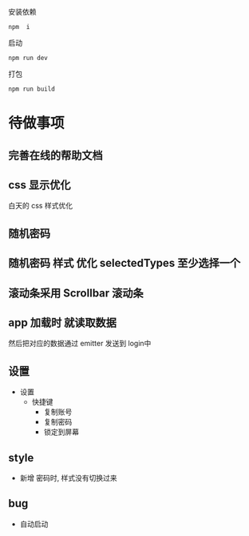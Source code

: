 安装依赖
```
npm  i
```
启动
```
npm run dev
```
打包
```
npm run build
```




# 待做事项

## 完善在线的帮助文档

## css 显示优化
白天的 css 样式优化


## 随机密码
随机密码 样式 优化
selectedTypes 至少选择一个 
- 
## 滚动条采用 Scrollbar 滚动条

## app 加载时 就读取数据
然后把对应的数据通过 emitter 发送到 login中

## 设置
- 设置 
  - 快捷键
    - 复制账号
    - 复制密码
    - 锁定到屏幕 

## style
- 新增 密码时, 样式没有切换过来

## bug

- 自动启动


